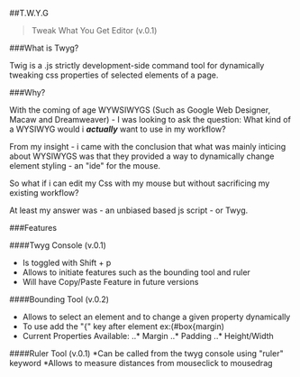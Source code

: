 
##T.W.Y.G

>Tweak What You Get Editor (v.0.1)


###What is Twyg?

Twig is a .js strictly development-side command tool for dynamically tweaking css properties of selected elements of a page.

###Why?

With the coming of age WYWSIWYGS (Such as Google Web Designer, Macaw and Dreamweaver) - I was looking to ask the question: What kind of a WYSIWYG would i ***actually*** want to use in my workflow?

From my insight - i came with the conclusion that what was mainly inticing about WYSIWYGS was that they provided a way to dynamically change element styling - an "ide" for the mouse.

So what if i can edit my Css with my mouse but without sacrificing my existing workflow?

At least my answer was - an unbiased based js script - or Twyg.

###Features

####Twyg Console (v.0.1)
* Is toggled with Shift + p
* Allows to initiate features such as the bounding tool and ruler
* Will have Copy/Paste Feature in future versions

####Bounding Tool (v.0.2)

* Allows to select an element and to change a given property dynamically
* To use add the "{" key after element ex:(#box{margin)
* Current Properties Available: 
..* Margin
..* Padding
..* Height/Width

####Ruler Tool (v.0.1)
*Can be called from the twyg console using "ruler" keyword
*Allows to measure distances from mouseclick to mousedrag

























